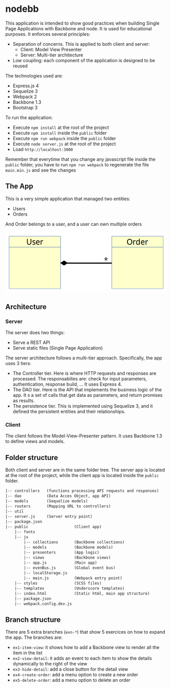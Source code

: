 # nodebb

This application is intended to show good practices when building Single Page Applications with Backbone and node. It is used for educational purposes. It enforces several principles:

* Separation of concerns. This is applied to both client and server:
  * Client: Model View Presenter
  * Server: Multi-tier architecture
* Low coupling: each component of the application is designed to be reused

The technologies used are:

* Express.js 4
* Sequelize 3
* Webpack 2
* Backbone 1.3
* Bootstrap 3

To run the application:

- Execute `npm install` at the root of the project
- Execute `npm install` inside the `public` folder
- Execute `npm run webpack` inside the `public` folder
- Execute `node server.js` at the root of the project
- Load `http://localhost:3000`

Remember that everytime that you change any javascript file inside the `public` folder, you have to run `npm run webpack` to regenerate the file `main.min.js` and see the changes

## The App

This is a very simple application that managed two entities:

* Users
* Orders

And Order belongs to a user, and a user can own multiple orders

![User Order relationship](https://raw.githubusercontent.com/neich/nodebb/master/images/user_order.png)

## Architecture

### Server

The server does two things:

* Serve a REST API
* Serve static files (Single Page Application)

The server architecture follows a multi-tier approach. Specifically, the app uses 3 tiers:

* The Controller tier. Here is where HTTP requests and responses are processed. The responsabilies are: check for input parameters, authentication, response build, ... It uses Express 4.
* The DAO tier. Here is the API that implements the business logic of the app. It s a set of calls that get data as parameters, and return promises as results.
* The persistence tier. This is implemented using Sequelize 3, and it defined the persistent entities and their relationships.

### Client

The client follows the Model-View-Presenter pattern. It uses Backbone 1.3 to define views and models.

## Folder structure

Both client and server are in the same folder tree. The server app is located at the root of the project, while the client app is located inside the `public` folder.

```
|-- controllers   (functions processing API requests and responses)
|-- dao           (Data Acces Object, app API)
|-- models        (Sequelize models)
|-- routers       (Mapping URL to controllers)
|-- util          
|-- server.js     (Server entry point)
|-- package.json
|-- public                    (Client app)
    |-- fonts
    |-- js
        |-- collections       (Backbone collections)
        |-- models            (Backbone models)
        |-- presenters        (App logic)
        |-- views             (Backbone views)
        |-- app.js            (Main app)
        |-- evenBus.js        (Global event bus)
        |-- localStorage.js   
        |-- main.js           (Webpack entry point)
    |-- styles                (SCSS files)
    |-- templates             (Underscore templates)
    |-- index.html            (Static html, main app structure)
    |-- package.json
    |-- webpack.config.dev.js

```

## Branch structure

There are 5 extra branches (```exn-*```) that show 5 exercices on how to expand the app. The branches are:

- ```ex1-item-view```: it shows how to add a Backbone view to render all the item in the list
- ```ex2-view-detail```: it adds an event to each item to show the details dynamically to the right of the view
- ```ex3-hide-detail```: add a close button for the detail view
- ```ex4-create-order```: add a menu option to create a new order
- ```ex5-delete-order```: add a menu option to delete an order

